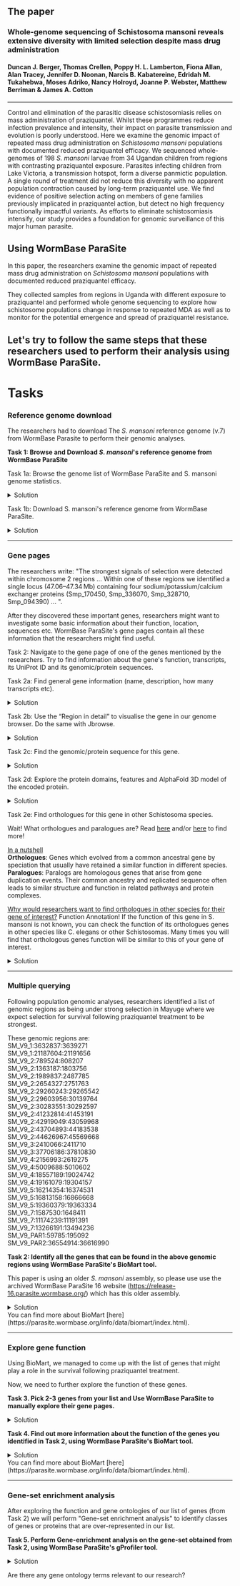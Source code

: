 ## The paper
### Whole-genome sequencing of Schistosoma mansoni reveals extensive diversity with limited selection despite mass drug administration
#### Duncan J. Berger, Thomas Crellen, Poppy H. L. Lamberton, Fiona Allan, Alan Tracey, Jennifer D. Noonan, Narcis B. Kabatereine, Edridah M. Tukahebwa, Moses Adriko, Nancy Holroyd, Joanne P. Webster, Matthew Berriman & James A. Cotton
---
Control and elimination of the parasitic disease schistosomiasis relies on mass administration of praziquantel. Whilst these programmes reduce infection prevalence and intensity, their impact on parasite transmission and evolution is poorly understood. Here we examine the genomic impact of repeated mass drug administration on *Schistosoma mansoni* populations with documented reduced praziquantel efficacy. We sequenced whole-genomes of 198 *S. mansoni* larvae from 34 Ugandan children from regions with contrasting praziquantel exposure. Parasites infecting children from Lake Victoria, a transmission hotspot, form a diverse panmictic population. A single round of treatment did not reduce this diversity with no apparent population contraction caused by long-term praziquantel use. We find evidence of positive selection acting on members of gene families previously implicated in praziquantel action, but detect no high frequency functionally impactful variants. As efforts to eliminate schistosomiasis intensify, our study provides a foundation for genomic surveillance of this major human parasite.

## Using WormBase ParaSite

In this paper, the researchers examine the genomic impact of repeated mass drug administration on *Schistosoma mansoni* populations with documented reduced praziquantel efficacy.

They collected samples from regions in Uganda with different exposure to praziquantel and performed whole genome sequencing to explore how schistosome populations change in response to repeated MDA as well as to monitor for the potential emergence and spread of praziquantel resistance.

Let's try to follow the same steps that these researchers used to perform their analysis using WormBase ParaSite.
---

# Tasks
### Reference genome download
The researchers had to download The *S. mansoni* reference genome (v.7) from WormBase Parasite to perform their genomic analyses.

**Task 1: Browse and Download *S. mansoni*'s reference genome from WormBase ParaSite**

Task 1a: Browse the genome list of WormBase ParaSite and S. mansoni genome statistics.

<details closed>
<summary>Solution</summary>
1. Go to WormBase ParaSite (https://parasite.wormbase.org/).<br>
2. Click ”Genome List" at the top menu.<br>
3. Use the Show/hide column at the top of the table to display more genome statistics for each genome.<br>
4. Hover your mouse pointer over the BUSCO ANNOTATION and BUSCO ASSEMBLY pie charts to reveal the BUSCO metrics for each genome.<br>
5. Click on Schistosoma mansoni to open its genome landing page. There you can find information about the genome and useful assembly/annotation statistics.<br>
</details>

Task 1b: Download S. mansoni's reference genome from WormBase ParaSite.

<details closed>
<summary>Solution</summary>
You can download data from WormBase ParaSite using our Downloads page (https://parasite.wormbase.org/ftp.html)<br>
1. Go to WormBase ParaSite (https://parasite.wormbase.org/)<br>
2. Click "Downloads" at the top menu.<br>
3. In the middle of the page you can find a table with genomes and their FTP links. Search for "mansoni" in the filter text box at the top right corner of the table.<br>
5. You can use the links appeared for S. mansoni to download the files you need.
6. To download the reference genome click on the FASTA button under the "Genomic" column for S. mansoni and a download will automatically start.<br>

Alternatively, you can directly browse our FTP server here: https://ftp.ebi.ac.uk/pub/databases/wormbase/parasite/releases/
</details>

---
### Gene pages
The researchers write: "The strongest signals of selection were detected within chromosome 2 regions ... Within one of these regions we identified a single locus (47.06–47.34 Mb) containing four sodium/potassium/calcium exchanger proteins (Smp_170450, Smp_336070, Smp_328710, Smp_094390) ... ".

After they discovered these important genes, researchers might want to investigate some basic information about their function, location, sequences etc. WormBase ParaSite's gene pages contain all these information that the researchers might find useful.

Task 2: Navigate to the gene page of one of the genes mentioned by the researchers. Try to find information about the gene's function, transcripts, its UniProt ID and its genomic/protein sequences.

Task 2a: Find general gene information (name, description, how many transcripts etc).
<details closed>
<summary>Solution</summary>
1. Go to WormBase ParaSite (https://parasite.wormbase.org/).<br>
2. Paste the Gene ID (i.e. Smp_336070) in the search box at the top right corner of the page and press Enter.<br>
3. The search will return the gene entry you searched for. Click on the Gene ID to open up the corresponding gene page.<br>
4. You're on the gene page. Use the menu on your left to navigate.<br>
5. You can learn more about the gene pages here (https://parasite.wormbase.org/info/Browsing/gene_pages.html).<br>
</details>


Task 2b: Use the “Region in detail” to visualise the gene in our genome browser. Do the same with Jbrowse.
<details closed>
<summary>Solution</summary>
1. While on the gene page, click on the "Region in detail" button under the "Genomic context" header.<br>
2. You can now browse the gene's location using the genomic browser. Use your mouse to navigate around the gene and hover over different features of the gene to see more information.<br>
3. Reverse strand is visible while UTRs are also annotated.<br>
4. You can use the "Configure tracks" button at the top left of the browser to load more tracks in the view.<br>
5. You can use "Add RNAseq tracks" or "Add custom tracks".<br>
6. You can learn more about the Genome Browser here (https://parasite.wormbase.org/info/Browsing/genome_browser_ensembl.html).<br>
<br>
Using Jbrowse:<br>
7. Click on the top-right "View region in Jbrowse" button to visualise the same region in a different genome browser called Jbrowse.<br>
8. You are being redirected to Jbrowse. When Jbrowse loads use your mouse to navigate around the gene and find nearby genes. Click on the gene models to see more information.<br>
9. Use the "Select tracks" at the top-left of the browser and select a few tracks to add to the view.<br>
10. You can also load your own tracks by clicking "Track"->"Open track file or URL" from the top menu.<br>
11. To learn more about Jbrowse visit our help page here (https://parasite.wormbase.org/info/Browsing/genome_browser_jbrowse.html).<br>

Tip: Jbrowse is also accessible via a button in [WormBase ParaSite genome list](https://parasite.wormbase.org/species.html) and the [genome's landing page](https://parasite.wormbase.org/Schistosoma_mansoni_prjea36577).
</details>

Task 2c: Find the genomic/protein sequence for this gene.
<details closed>
<summary>Solution</summary>
1. While on the gene page, click the "Sequence" on the left "Gene-based displays" menu.<br>
2. Scroll down and you will see the "Marked-up sequence" for this gene. This is the genomic sequence for this gene. You can download it or Blast it using the buttons above the sequence.<br>
3. Similarly, to find its protein sequence you need to first go to a gene's trascript page. To do that, click on a trascript ID in the trascript table (above the "Marked-up sequence" header).<br>
4. You can then use the left "Transcript-based displays" menu to view the sequences of the Exons, cDNA and Protein for this transcript.<br>
</details>

Task 2d: Explore the protein domains, features and AlphaFold 3D model of the encoded protein.
<details closed>
<summary>Solution</summary>
1. Information about protein domains & features are available at the transcript page. To go to a transcript page you need to click on a transcript ID in the transcript table.<br>
2. On the left "Transcript-based displays" menu, click on "Domains & features".<br>
3. Use the tables to discover which domains and features have been annotated in this gene's protein.<br>
4. On the left "Transcript-based displays" menu, click on the "AlphaFold predicted model".<br>
5. Use the "AlphaFold predicted model" widget to discover the 3D protein structure of the protein.<br>
6. Use your mouse (drag/drop) to move and rotate the protein. You can zoom/unzoom using your mouse wheel.<br>
7. Use the right side menu to show/hide different protein/gene features (e.g. "Exons","PANTHER","Pfam" etc).
</details>

Task 2e: Find orthologues for this gene in other Schistosoma species.

Wait! What orthologues and paralogues are? Read [here](https://sciencing.com/different-variants-gene-called-8092322.html) and/or [here](https://genomebiology.biomedcentral.com/articles/10.1186/gb-2001-2-8-interactions1002) to find more!

<ins>In a nutshell</ins><br>
**Orthologues**: Genes which evolved from a common ancestral gene by speciation that usually have retained a similar function in different species.<br>
**Paralogues**: Paralogs are homologous genes that arise from gene duplication events. Their common ancestry and replicated sequence often leads to similar structure and function in related pathways and protein complexes.<br>

<ins>Why would researchers want to find orthologues in other species for their gene of interest?</ins> Function Annotation! If the function of this gene in S. mansoni is not known, you can check the function of its orthologues genes in other species like C. elegans or other Schistosomas. Many times you will find that orthologous genes function will be similar to this of your gene of interest.

<details closed>
<summary>Solution</summary>
1. While on the gene page, click "Orthologues" on the left "Gene-based displays" menu under "Comparative genomics".<br>
2. We need to wait a little bit for the orthologues to load.<br>
3. When loaded, two tables are visible: "Summary of orthologues of this gene" and "Selected orthologues".<br>
4. On the left "Summary of orthologues of this gene" menu, you can select to display orthologues for one or more taxonomic groups (nematodes, platyhelminths)".<br>
5. The second table shows the list of orthologues found for this gene.<br>
6. You can use the search box at the top right to filter orthologues just for schistosoma species by typing "schistosoma".<br>
7. Use the three buttons in the "Compare" column: "Alignment (protein)", "Alignment (cDNA)" and "Gene Tree (image)" to further explore the comparison.
8. Click on the "Gene Tree (image)" of one of the orthologues in the list, to explore the gene tree for the specific orthologue.
9. You can follow the same instructions to discover paralogues too!
</details>

---
### Multiple querying 
Following population genomic analyses, researchers identified a list of genomic regions as being under strong selection in Mayuge where we expect selection for survival following praziquantel treatment to be strongest.

These genomic regions are:<br>
SM_V9_1:3632837:3639271<br>
SM_V9_1:21187604:21191656<br>
SM_V9_2:789524:808207<br>
SM_V9_2:1363187:1803756<br>
SM_V9_2:1989837:2487785<br>
SM_V9_2:2654327:2751763<br>
SM_V9_2:29260243:29265542<br>
SM_V9_2:29603956:30139764<br>
SM_V9_2:30283551:30292597<br>
SM_V9_2:41232814:41453191<br>
SM_V9_2:42919049:43059968<br>
SM_V9_2:43704893:44183538<br>
SM_V9_2:44626967:45569668<br>
SM_V9_3:2410066:2411710<br>
SM_V9_3:37706186:37810830<br>
SM_V9_4:2156993:2619275<br>
SM_V9_4:5009688:5010602<br>
SM_V9_4:18557189:19024742<br>
SM_V9_4:19161079:19304157<br>
SM_V9_5:16214354:16374531<br>
SM_V9_5:16813158:16866668<br>
SM_V9_5:19360379:19363334<br>
SM_V9_7:1587530:1648411<br>
SM_V9_7:11174239:11191391<br>
SM_V9_7:13266191:13494236<br>
SM_V9_PAR1:59785:195092<br>
SM_V9_PAR2:36554914:36616990<br>

**Task 2: Identify all the genes that can be found in the above genomic regions using WormBase ParaSite's BioMart tool.**

This paper is using an older *S. mansoni* assembly, so please use use the archived WormBase ParaSite 16 website (https://release-16.parasite.wormbase.org/) which has this older assembly.

<details closed>
<summary>Solution</summary>
1. Go to WormBase ParaSite archive 16 (https://release-16.parasite.wormbase.org/)<br>
2. Click "BioMart" at the top menu.<br>
3. Select the "Schistosoma mansoni PRJEA36577" species in the SPECIES tab.<br>
4. Paste the above genomic coordinates into the "Multiple regions (Chr:Start:End:Strand)" dialog box under the REGION tab.<br>
5. Click on the Output Attributes and customise your output data/format (make sure to have "Gene Stable ID" clicked under "Gene attributes").<br>
6. Click "Results", when you are done customising, to see the output table.<br>
</details>
You can find more about BioMart [here](https://parasite.wormbase.org/info/data/biomart/index.html).

---
### Explore gene function 

Using BioMart, we managed to come up with the list of genes that might play a role in the survival following praziquantel treatment.

Now, we need to further explore the function of these genes.

**Task 3. Pick 2-3 genes from your list and Use WormBase ParaSite to manually explore their gene pages.**
<details closed>
<summary>Solution</summary>
1. Go to WormBase ParaSite (https://parasite.wormbase.org/).<br>
2. Paste the Gene ID in the search box at the top right corner of the page and press Enter.<br>
3. The search will return the gene entry you searched for. Click on the Gene ID to open up the corresponding gene page.<br>
4. You're on the gene page. Use the menu on your left to navigate.<br>
5. You can learn more about the gene pages here (https://parasite.wormbase.org/info/Browsing/gene_pages.html).<br>
</details>

**Task 4. Find out more information about the function of the genes you identified in Task 2, using WormBase ParaSite's BioMart tool.**
<details closed>
<summary>Solution</summary>
1. Go to WormBase ParaSite archive 16 (https://release-16.parasite.wormbase.org/)<br>
2. Click "BioMart" at the top menu.<br>
3. Select the "Schistosoma mansoni PRJEA36577" species in the SPECIES tab.<br>
4. Paste the list of Gene IDs from Task 2 into the "ID list limit" dialog box under the GENE tab.<br>
5. Click on the Output Attributes and customise your output data/format (make sure to have "Gene Stable ID", "Gene description" clicked under the "GENE" tab and "GO term name" under the "GENE ONTOLOGY (GO)" tab.<br>
6. Click "Results", when you are done customising, to see the output table.<br>
</details>
You can find more about BioMart [here](https://parasite.wormbase.org/info/data/biomart/index.html).

---
### Gene-set enrichment analysis
After exploring the function and gene ontologies of our list of genes (from Task 2) we will perform "Gene-set enrichment analysis" to identify classes of genes or proteins that are over-represented in our list.

**Task 5. Perform Gene-enrichment analysis on the gene-set obtained from Task 2, using WormBase ParaSite's gProfiler tool.**

<details closed>
<summary>Solution</summary>
1. Go to WormBase ParaSite (https://parasite.wormbase.org/)<br>
2. Click "Tools" at the top menu.<br>
3. Click "g:Profiler" in the tools table.<br>
4. You are now inside g:Profiler. Paste the gene IDs from Task 2 into the central text box. Select "Schistosoma Mansoni" using the "Organism" drop-down menu and then click on "Run Query".<br>
5. When results appear, scroll down and hover over the points in the graph to explore gene ontologies which are over-represented in your list of genes. You can also click on "Detailed Results" tab to see a table with all the enriched Gene ontology terms.<br>
</details>

Are there any gene ontology terms relevant to our research?
